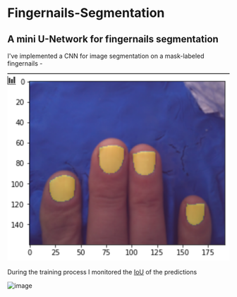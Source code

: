 # Fingernails-Segmentation
## A mini U-Network for fingernails segmentation

I've implemented a CNN for image segmentation on a mask-labeled fingernails - 

![train](https://github.com/smilerichpse/foxne/blob/master/images/nail_u_ent_seg_mod_train.png)

During the training process I monitored the [IoU](https://www.pyimagesearch.com/2016/11/07/intersection-over-union-iou-for-object-detection/) of the predictions

![image](https://github.com/smilerichpse/foxne/blob/master/images/nail_u_ent_seg_mod_res.png)
